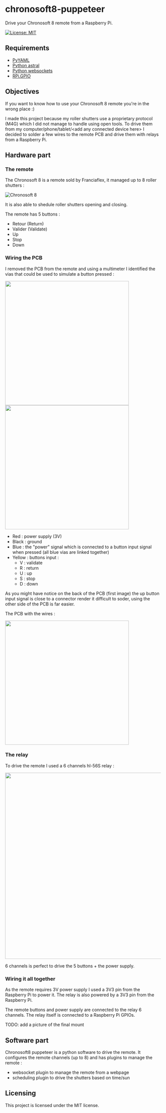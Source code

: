 # chronosoft8-puppeteer
Drive your Chronosoft 8 remote from a Raspberry Pi.

[![License: MIT](https://img.shields.io/badge/License-MIT-yellow.svg)](https://opensource.org/licenses/MIT)

## Requirements
- [PyYAML](https://pyyaml.org)
- [Python astral](https://github.com/sffjunkie/astral)
- [Python websockets](https://websockets.readthedocs.io/en/stable/)
- [RPi.GPIO](http://sourceforge.net/projects/raspberry-gpio-python/)

## Objectives
If you want to know how to use your Chronosoft 8 remote you're in the wrong place :)

I made this project because my roller shutters use a proprietary protocol (M4G) which I did not manage to handle using open tools. To drive them from my computer/phone/tablet/\<add any connected device here\> I decided to solder a few wires to the remote PCB and drive them with relays from a Raspberry Pi.

## Hardware part
### The remote
The Chronosoft 8 is a remote sold by Franciaflex, it managed up to 8 roller shutters :

![Chronosoft 8](https://github.com/mika1337/chronosoft8-puppeteer/blob/master/img/remote.png?raw=true)

It is also able to shedule roller shutters opening and closing.

The remote has 5 buttons :
- Retour (Return)
- Valider (Validate)
- Up
- Stop
- Down

### Wiring the PCB
I removed the PCB from the remote and using a multimeter I identified the vias that could be used to simulate a button pressed :

<img src="https://github.com/mika1337/chronosoft8-puppeteer/blob/master/img/remote_pcb_back.jpg?raw=true" width="400"/><img src="https://github.com/mika1337/chronosoft8-puppeteer/blob/master/img/remote_pcb_front.jpg?raw=true" width="400"/>

- Red : power supply (3V)
- Black : ground
- Blue : the "power" signal which is connected to a button input signal when pressed (all blue vias are linked together)
- Yellow : buttons input :
  - V : validate
  - R : return
  - U : up
  - S : stop
  - D : down

As you might have notice on the back of the PCB (first image) the up button input signal is close to a connector render it difficult to soder, using the other side of the PCB is far easier.

The PCB with the wires :

<img src="https://github.com/mika1337/chronosoft8-puppeteer/blob/master/img/remote_pcb_back_wires.jpg?raw=true" width="400"/>

### The relay
To drive the remote I used a 6 channels hl-56S relay :

<img src="https://github.com/mika1337/chronosoft8-puppeteer/blob/master/img/relay.png?raw=true" width="600"/>

6 channels is perfect to drive the 5 buttons + the power supply.

### Wiring it all together
As the remote requires 3V power supply I used a 3V3 pin from the Raspberry Pi to power it. The relay is also powered by a 3V3 pin from the Raspberry Pi.

The remote buttons and power supply are connected to the relay 6 channels. The relay itself is connected to a Raspberry Pi GPIOs.

TODO: add a picture of the final mount

## Software part
Chronosoft8 puppeteer is a python software to drive the remote. It configures the remote channels (up to 8) and has plugins to manage the remote :
- websocket plugin to manage the remote from a webpage
- scheduling plugin to drive the shutters based on time/sun

## Licensing
This project is licensed under the MIT license.
